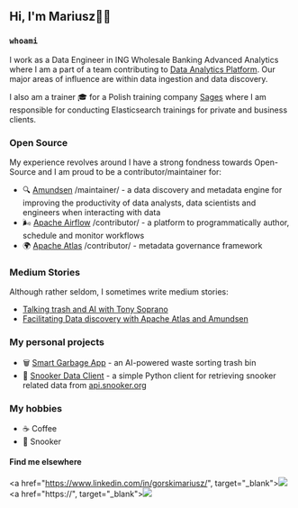 ## Hi, I'm Mariusz✌🏻

### `whoami`

I work as a Data Engineer in ING Wholesale Banking Advanced Analytics where I am a part of a team contributing to [Data Analytics Platform](https://medium.com/wbaa/the-data-analytics-platform-91c6295c4e2). Our major areas of influence are within data ingestion and data discovery.

I also am a trainer 🎓 for a Polish training company [Sages](https://www.sages.pl/) where I am responsible for conducting Elasticsearch trainings for private and business clients. 

### Open Source

My experience revolves around I have a strong fondness towards Open-Source and I am proud to be a contributor/maintainer for:

- 🔍 [Amundsen](https://github.com/amundsen-io/amundsen) /maintainer/ - a data discovery and metadata engine for improving the productivity of data analysts, data scientists and engineers when interacting with data
- 🌬️ [Apache Airflow](https://github.com/apache/airflow) /contributor/ - a platform to programmatically author, schedule and monitor workflows
- 🌍 [Apache Atlas](https://github.com/apache/atlas) /contributor/ - metadata governance framework

### Medium Stories

Although rather seldom, I sometimes write medium stories:

- [Talking trash and AI with Tony Soprano](https://mariuszgorski.medium.com/talking-trash-and-ai-with-tony-soprano-15b88c7c930c)
- [Facilitating Data discovery with Apache Atlas and Amundsen](https://medium.com/wbaa/facilitating-data-discovery-with-apache-atlas-and-amundsen-631baa287c8b)

### My personal projects

- 🗑️ [Smart Garbage App](https://github.com/mgorsk1/garbage-detector-app) - an AI-powered waste sorting trash bin
- 🔴 [Snooker Data Client](https://github.com/mgorsk1/snooker) - a simple Python client for retrieving snooker related data from [api.snooker.org](http://api.snooker.org)

### My hobbies

- ☕ Coffee
- 🔴 Snooker

#### Find me elsewhere
<a href="https://www.linkedin.com/in/gorskimariusz/", target="_blank"><img src="https://img.shields.io/badge/LinkedIn-0077B5?style=for-the-badge&logo=linkedin&logoColor=white" /></a>
<a href="https://", target="_blank"><img src="https://img.shields.io/badge/Medium-12100E?style=for-the-badge&logo=medium&logoColor=white" /></a>

